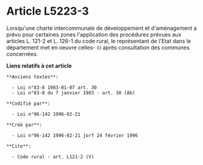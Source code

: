 # Article L5223-3

Lorsqu'une charte intercommunale de développement et d'aménagement a prévu pour certaines zones l'application des procédures
prévues aux articles L. 121-2 et L. 126-1 du code rural, le représentant de l'Etat dans le département met en oeuvre celles-
ci après consultation des communes concernées.

**Liens relatifs à cet article**

	**Anciens textes**:

	  - Loi n°83-8 1983-01-07 art. 30
	  - Loi n°83-8 du 7 janvier 1983 - art. 30 (Ab)

	**Codifié par**:

	  - Loi n°96-142 1996-02-21

	**Créé par**:

	  - Loi n°96-142 1996-02-21 jorf 24 février 1996

	**Cite**:

	  - Code rural - art. L121-2 (V)
